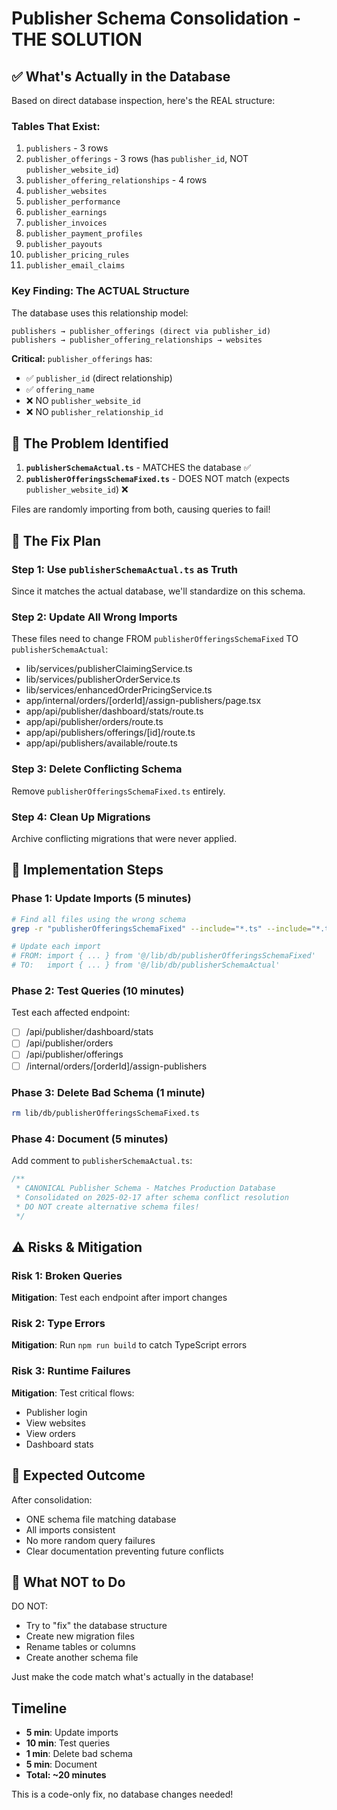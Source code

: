 # Publisher Schema Consolidation - THE SOLUTION

## ✅ What's Actually in the Database

Based on direct database inspection, here's the REAL structure:

### Tables That Exist:
1. `publishers` - 3 rows
2. `publisher_offerings` - 3 rows (has `publisher_id`, NOT `publisher_website_id`)
3. `publisher_offering_relationships` - 4 rows
4. `publisher_websites` 
5. `publisher_performance`
6. `publisher_earnings`
7. `publisher_invoices`
8. `publisher_payment_profiles`
9. `publisher_payouts`
10. `publisher_pricing_rules`
11. `publisher_email_claims`

### Key Finding: The ACTUAL Structure

The database uses this relationship model:
```
publishers → publisher_offerings (direct via publisher_id)
publishers → publisher_offering_relationships → websites
```

**Critical:** `publisher_offerings` has:
- ✅ `publisher_id` (direct relationship)
- ✅ `offering_name` 
- ❌ NO `publisher_website_id`
- ❌ NO `publisher_relationship_id`

## 🎯 The Problem Identified

1. **`publisherSchemaActual.ts`** - MATCHES the database ✅
2. **`publisherOfferingsSchemaFixed.ts`** - DOES NOT match (expects `publisher_website_id`) ❌

Files are randomly importing from both, causing queries to fail!

## 🔧 The Fix Plan

### Step 1: Use `publisherSchemaActual.ts` as Truth
Since it matches the actual database, we'll standardize on this schema.

### Step 2: Update All Wrong Imports
These files need to change FROM `publisherOfferingsSchemaFixed` TO `publisherSchemaActual`:
- lib/services/publisherClaimingService.ts
- lib/services/publisherOrderService.ts  
- lib/services/enhancedOrderPricingService.ts
- app/internal/orders/[orderId]/assign-publishers/page.tsx
- app/api/publisher/dashboard/stats/route.ts
- app/api/publisher/orders/route.ts
- app/api/publishers/offerings/[id]/route.ts
- app/api/publishers/available/route.ts

### Step 3: Delete Conflicting Schema
Remove `publisherOfferingsSchemaFixed.ts` entirely.

### Step 4: Clean Up Migrations
Archive conflicting migrations that were never applied.

## 📝 Implementation Steps

### Phase 1: Update Imports (5 minutes)
```bash
# Find all files using the wrong schema
grep -r "publisherOfferingsSchemaFixed" --include="*.ts" --include="*.tsx"

# Update each import
# FROM: import { ... } from '@/lib/db/publisherOfferingsSchemaFixed'
# TO:   import { ... } from '@/lib/db/publisherSchemaActual'
```

### Phase 2: Test Queries (10 minutes)
Test each affected endpoint:
- [ ] /api/publisher/dashboard/stats
- [ ] /api/publisher/orders
- [ ] /api/publisher/offerings
- [ ] /internal/orders/[orderId]/assign-publishers

### Phase 3: Delete Bad Schema (1 minute)
```bash
rm lib/db/publisherOfferingsSchemaFixed.ts
```

### Phase 4: Document (5 minutes)
Add comment to `publisherSchemaActual.ts`:
```typescript
/**
 * CANONICAL Publisher Schema - Matches Production Database
 * Consolidated on 2025-02-17 after schema conflict resolution
 * DO NOT create alternative schema files!
 */
```

## ⚠️ Risks & Mitigation

### Risk 1: Broken Queries
**Mitigation**: Test each endpoint after import changes

### Risk 2: Type Errors
**Mitigation**: Run `npm run build` to catch TypeScript errors

### Risk 3: Runtime Failures
**Mitigation**: Test critical flows:
- Publisher login
- View websites
- View orders
- Dashboard stats

## 🎉 Expected Outcome

After consolidation:
- ONE schema file matching database
- All imports consistent
- No more random query failures
- Clear documentation preventing future conflicts

## 🚫 What NOT to Do

DO NOT:
- Try to "fix" the database structure
- Create new migration files
- Rename tables or columns
- Create another schema file

Just make the code match what's actually in the database!

## Timeline

- **5 min**: Update imports
- **10 min**: Test queries
- **1 min**: Delete bad schema
- **5 min**: Document
- **Total: ~20 minutes**

This is a code-only fix, no database changes needed!